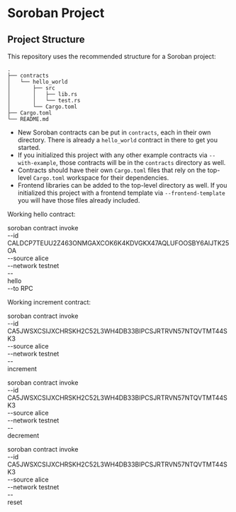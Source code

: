 # Soroban Project

## Project Structure

This repository uses the recommended structure for a Soroban project:
```text
.
├── contracts
│   └── hello_world
│       ├── src
│       │   ├── lib.rs
│       │   └── test.rs
│       └── Cargo.toml
├── Cargo.toml
└── README.md
```

- New Soroban contracts can be put in `contracts`, each in their own directory. There is already a `hello_world` contract in there to get you started.
- If you initialized this project with any other example contracts via `--with-example`, those contracts will be in the `contracts` directory as well.
- Contracts should have their own `Cargo.toml` files that rely on the top-level `Cargo.toml` workspace for their dependencies.
- Frontend libraries can be added to the top-level directory as well. If you initialized this project with a frontend template via `--frontend-template` you will have those files already included.

Working hello contract:

soroban contract invoke \
  --id CALDCP7TEUU2Z463ONMGAXCOK6K4KDVGKX47AQLUFOOSBY6AIJTK25OA \
  --source alice \
  --network testnet \
  -- \
  hello \
  --to RPC

Working increment contract:

soroban contract invoke \
  --id CA5JWSXCSIJXCHRSKH2C52L3WH4DB33BIPCSJRTRVN57NTQVTMT44SK3 \
  --source alice \
  --network testnet \
  -- \
  increment

soroban contract invoke \
  --id CA5JWSXCSIJXCHRSKH2C52L3WH4DB33BIPCSJRTRVN57NTQVTMT44SK3 \
  --source alice \
  --network testnet \
  -- \
  decrement

soroban contract invoke \
  --id CA5JWSXCSIJXCHRSKH2C52L3WH4DB33BIPCSJRTRVN57NTQVTMT44SK3 \
  --source alice \
  --network testnet \
  -- \
  reset